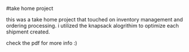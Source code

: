 #take home project

this was a take home project that touched on inventory management and ordering processing. i utilized the knapsack 
alogrithim to optimize each shipment created. 

check the pdf for more info :)
